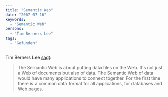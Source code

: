 ```yaml
---
title: "Semantic Web"
date: "2007-07-16"
keywords:
  - "Semantic Web"
persons:
  - "Tim Berners Lee"
tags:
  - "Gefunden"
---
```


Tim Berners Lee [sagt](http://www.itworld.com/Tech/4535/070709future/index.html):

> The Semantic Web is about putting data files on the Web. It's not just a Web of documents but also of data. The Semantic Web of data would have many applications to connect together. For the first time there is a common data format for all applications, for databases and Web pages.
